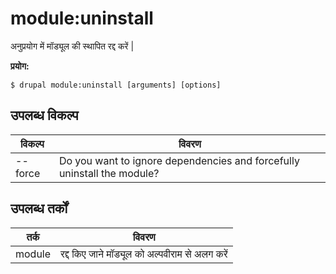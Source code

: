 # module:uninstall
अनुप्रयोग में मॉड्यूल की स्थापित रद्द करें |

**प्रयोग:**
```
$ drupal module:uninstall [arguments] [options] 
```

## उपलब्ध विकल्प
विकल्प | विवरण
-------|-------------
--force | Do you want to ignore dependencies and forcefully uninstall the module?

## उपलब्ध तर्कों
तर्क | विवरण
---------|-------------
module | रद्द किए जाने मॉड्यूल को अल्पवीराम से अलग करें |
